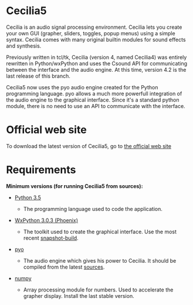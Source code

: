 # Cecilia5 #

Cecilia is an audio signal processing environment. Cecilia lets you create 
your own GUI (grapher, sliders, toggles, popup menus) using a simple syntax. 
Cecilia comes with many original builtin modules for sound effects and synthesis.

Previously written in tcl/tk, Cecilia (version 4, named Cecilia4) was entirely 
rewritten in Python/wxPython and uses the Csound API for communicating between 
the interface and the audio engine. At this time, version 4.2 is the last 
release of this branch.

Cecilia5 now uses the pyo audio engine created for the Python programming 
language. pyo allows a much more powerfull integration of the audio engine to 
the graphical interface. Since it's a standard python module, there is no need 
to use an API to communicate with the interface.

# Official web site #

To download the latest version of Cecilia5, go to 
[the official web site](http://ajaxsoundstudio.com/software/cecilia/)

# Requirements #

**Minimum versions (for running Cecilia5 from sources):**

* [Python 3.5](https://www.python.org/downloads/release/python-353/)

    - The programming language used to code the application.

* [WxPython 3.0.3 (Phoenix)](https://github.com/wxWidgets/Phoenix)

    - The toolkit used to create the graphical interface. Use the
    most recent [snapshot-build](https://wxpython.org/Phoenix/snapshot-builds/).

* [pyo](http://ajaxsoundstudio.com/software/pyo/)

    - The audio engine which gives his power to Cecilia. It should be 
    compiled from the latest [sources](https://github.com/belangeo/pyo).

* [numpy](https://pypi.python.org/pypi/numpy)

    - Array processing module for numbers. Used to accelerate the grapher display.
    Install the last stable version.
